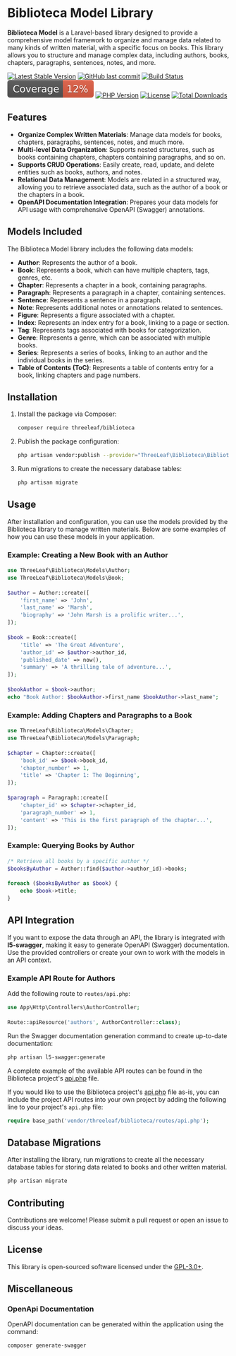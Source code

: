 # Biblioteca Model Library

**Biblioteca Model** is a Laravel-based library designed to provide a comprehensive model framework to organize and manage data related to many kinds of written material, with a specific focus on books. This library allows you to structure and manage
complex data, including authors, books, chapters, paragraphs, sentences, notes, and more.

[![Latest Stable Version](https://poser.pugx.org/threeleaf/biblioteca/v/stable)](https://packagist.org/packages/threeleaf/biblioteca)
[![GitHub last commit](https://img.shields.io/github/last-commit/ThreeLeaf-com/Biblioteca)](https://github.com/ThreeLeaf-com/Biblioteca/commits/main)
[![Build Status](https://github.com/ThreeLeaf-com/Biblioteca/actions/workflows/tests.yaml/badge.svg?branch=main)](https://github.com/ThreeLeaf-com/Biblioteca/actions)
![Coverage](./public/images/coverage-badge.svg)
[![PHP Version](https://img.shields.io/packagist/php-v/threeleaf/biblioteca)](https://packagist.org/packages/threeleaf/biblioteca)
[![License](https://poser.pugx.org/threeleaf/biblioteca/license)](https://packagist.org/packages/threeleaf/biblioteca)
[![Total Downloads](https://poser.pugx.org/threeleaf/biblioteca/downloads)](https://packagist.org/packages/threeleaf/biblioteca)

## Features

- **Organize Complex Written Materials**: Manage data models for books, chapters, paragraphs, sentences, notes, and much more.
- **Multi-level Data Organization**: Supports nested structures, such as books containing chapters, chapters containing paragraphs, and so on.
- **Supports CRUD Operations**: Easily create, read, update, and delete entities such as books, authors, and notes.
- **Relational Data Management**: Models are related in a structured way, allowing you to retrieve associated data, such as the author of a book or the chapters in a book.
- **OpenAPI Documentation Integration**: Prepares your data models for API usage with comprehensive OpenAPI (Swagger) annotations.

## Models Included

The Biblioteca Model library includes the following data models:

- **Author**: Represents the author of a book.
- **Book**: Represents a book, which can have multiple chapters, tags, genres, etc.
- **Chapter**: Represents a chapter in a book, containing paragraphs.
- **Paragraph**: Represents a paragraph in a chapter, containing sentences.
- **Sentence**: Represents a sentence in a paragraph.
- **Note**: Represents additional notes or annotations related to sentences.
- **Figure**: Represents a figure associated with a chapter.
- **Index**: Represents an index entry for a book, linking to a page or section.
- **Tag**: Represents tags associated with books for categorization.
- **Genre**: Represents a genre, which can be associated with multiple books.
- **Series**: Represents a series of books, linking to an author and the individual books in the series.
- **Table of Contents (ToC)**: Represents a table of contents entry for a book, linking chapters and page numbers.

## Installation

1. Install the package via Composer:

   ```bash
   composer require threeleaf/biblioteca
   ```

2. Publish the package configuration:

   ```bash
   php artisan vendor:publish --provider="ThreeLeaf\Biblioteca\BibliotecaServiceProvider"
   ```

3. Run migrations to create the necessary database tables:

   ```bash
   php artisan migrate
   ```

## Usage

After installation and configuration, you can use the models provided by the Biblioteca library to manage written materials. Below are some examples of how you can use these models in your application.

### Example: Creating a New Book with an Author

```php
use ThreeLeaf\Biblioteca\Models\Author;
use ThreeLeaf\Biblioteca\Models\Book;

$author = Author::create([
    'first_name' => 'John',
    'last_name' => 'Marsh',
    'biography' => 'John Marsh is a prolific writer...',
]);

$book = Book::create([
    'title' => 'The Great Adventure',
    'author_id' => $author->author_id,
    'published_date' => now(),
    'summary' => 'A thrilling tale of adventure...',
]);

$bookAuthor = $book->author;
echo "Book Author: $bookAuthor->first_name $bookAuthor->last_name";
```

### Example: Adding Chapters and Paragraphs to a Book

```php
use ThreeLeaf\Biblioteca\Models\Chapter;
use ThreeLeaf\Biblioteca\Models\Paragraph;

$chapter = Chapter::create([
    'book_id' => $book->book_id,
    'chapter_number' => 1,
    'title' => 'Chapter 1: The Beginning',
]);

$paragraph = Paragraph::create([
    'chapter_id' => $chapter->chapter_id,
    'paragraph_number' => 1,
    'content' => 'This is the first paragraph of the chapter...',
]);
```

### Example: Querying Books by Author

```php
/* Retrieve all books by a specific author */
$booksByAuthor = Author::find($author->author_id)->books;

foreach ($booksByAuthor as $book) {
    echo $book->title;
}
```

## API Integration

If you want to expose the data through an API, the library is integrated with **l5-swagger**, making it easy to generate OpenAPI (Swagger) documentation. Use the provided controllers or create your own to work with the models in an API context.

### Example API Route for Authors

Add the following route to `routes/api.php`:

```php
use App\Http\Controllers\AuthorController;

Route::apiResource('authors', AuthorController::class);
```

Run the Swagger documentation generation command to create up-to-date documentation:

```bash
php artisan l5-swagger:generate
```

A complete example of the available API routes can be found in the Biblioteca project's [api.php](routes/api.php) file.

If you would like to use the Biblioteca project's [api.php](routes/api.php) file as-is, you can include the project API
routes into your own project by adding the following line to your project's `api.php` file:

```php
require base_path('vendor/threeleaf/biblioteca/routes/api.php'); 
```

## Database Migrations

After installing the library, run migrations to create all the necessary database tables for storing data related to books and other written material.

```bash
php artisan migrate
```

## Contributing

Contributions are welcome! Please submit a pull request or open an issue to discuss your ideas.

## License

This library is open-sourced software licensed under the [GPL-3.0+](https://www.gnu.org/licenses/gpl-3.0.html).

## Miscellaneous

### OpenApi Documentation

OpenAPI documentation can be generated within the application using the command:

```
composer generate-swagger
```
